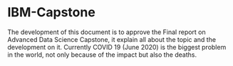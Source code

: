 # IBM-Capstone
The development of this document is to approve the Final report on Advanced Data Science Capstone, it explain all about the topic and the development on it. Currently COVID 19 (June 2020) is the biggest problem in the world, not only because of the impact but also the deaths.

